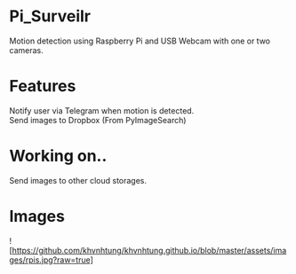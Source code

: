 # Pi_Surveilr
Motion detection using Raspberry Pi and USB Webcam with one or two cameras.
# Features  
Notify user via Telegram when motion is detected.  
Send images to Dropbox (From PyImageSearch)
# Working on..
Send images to other cloud storages.
# Images
![https://github.com/khvnhtung/khvnhtung.github.io/blob/master/assets/images/rpis.jpg?raw=true]
